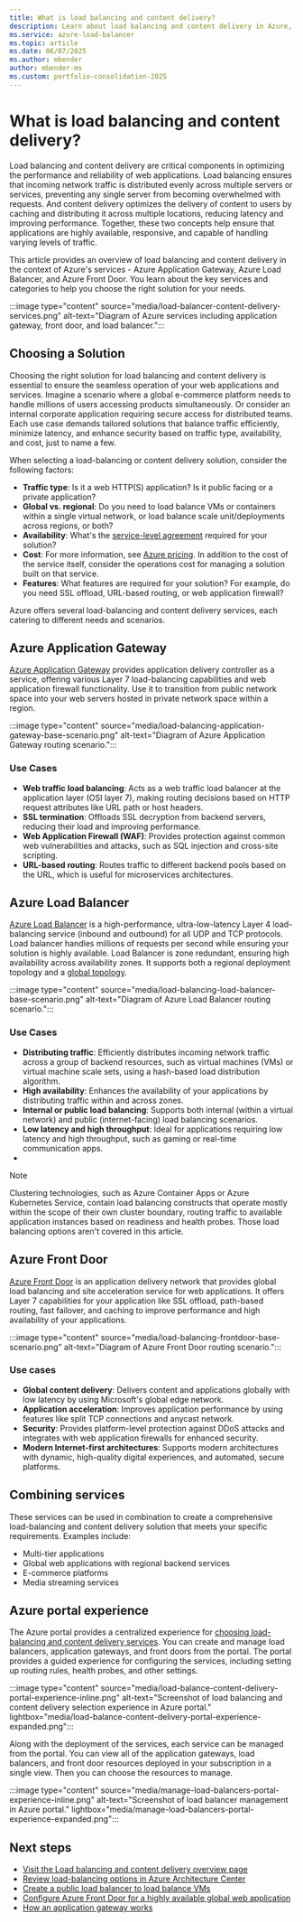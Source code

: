 ```yaml
---
title: What is load balancing and content delivery?
description: Learn about load balancing and content delivery in Azure, and the services that can help you optimize the performance and reliability of your web applications.
ms.service: azure-load-balancer
ms.topic: article
ms.date: 06/07/2025
ms.author: mbender
author: mbender-ms
ms.custom: portfolio-consolidation-2025
---
```


# What is load balancing and content delivery?

Load balancing and content delivery are critical components in optimizing the performance and reliability of web applications. Load balancing ensures that incoming network traffic is distributed evenly across multiple servers or services, preventing any single server from becoming overwhelmed with requests. And content delivery optimizes the delivery of content to users by caching and distributing it across multiple locations, reducing latency and improving performance. Together, these two concepts help ensure that applications are highly available, responsive, and capable of handling varying levels of traffic.

This article provides an overview of load balancing and content delivery in the context of Azure's services - Azure Application Gateway, Azure Load Balancer, and Azure Front Door. You learn about the key services and categories to help you choose the right solution for your needs.

:::image type="content" source="media/load-balancer-content-delivery-services.png" alt-text="Diagram of Azure services including application gateway, front door, and load balancer.":::

## Choosing a Solution

Choosing the right solution for load balancing and content delivery is essential to ensure the seamless operation of your web applications and services. Imagine a scenario where a global e-commerce platform needs to handle millions of users accessing products simultaneously. Or consider an internal corporate application requiring secure access for distributed teams. Each use case demands tailored solutions that balance traffic efficiently, minimize latency, and enhance security based on traffic type, availability, and cost, just to name a few. 

When selecting a load-balancing or content delivery solution, consider the following factors:

- **Traffic type**: Is it a web HTTP(S) application? Is it public facing or a private application?
- **Global vs. regional**: Do you need to load balance VMs or containers within a single virtual network, or load balance scale unit/deployments across regions, or both?
- **Availability**: What's the [service-level agreement](https://www.microsoft.com/licensing/docs/view/Service-Level-Agreements-SLA-for-Online-Services) required for your solution?
- **Cost**: For more information, see [Azure pricing](https://azure.microsoft.com/pricing/). In addition to the cost of the service itself, consider the operations cost for managing a solution built on that service.
- **Features**: What features are required for your solution? For example, do you need SSL offload, URL-based routing, or web application firewall?

Azure offers several load-balancing  and content delivery services, each catering to different needs and scenarios.

## Azure Application Gateway

[Azure Application Gateway](/azure/application-gateway/overview) provides application delivery controller as a service, offering various Layer 7 load-balancing capabilities and web application firewall functionality. Use it to transition from public network space into your web servers hosted in private network space within a region.

:::image type="content" source="media/load-balancing-application-gateway-base-scenario.png" alt-text="Diagram of Azure Application Gateway routing scenario.":::

### Use Cases

- **Web traffic load balancing**: Acts as a web traffic load balancer at the application layer (OSI layer 7), making routing decisions based on HTTP request attributes like URL path or host headers.
- **SSL termination**: Offloads SSL decryption from backend servers, reducing their load and improving performance.
- **Web Application Firewall (WAF)**: Provides protection against common web vulnerabilities and attacks, such as SQL injection and cross-site scripting.
- **URL-based routing**: Routes traffic to different backend pools based on the URL, which is useful for microservices architectures.


## Azure Load Balancer

[Azure Load Balancer](/azure/load-balancer/load-balancer-overview) is a high-performance, ultra-low-latency Layer 4 load-balancing service (inbound and outbound) for all UDP and TCP protocols. Load balancer handles millions of requests per second while ensuring your solution is highly available. Load Balancer is zone redundant, ensuring high availability across availability zones. It supports both a regional deployment topology and a [global topology](/azure/load-balancer/cross-region-overview).

:::image type="content" source="media/load-balancing-load-balancer-base-scenario.png" alt-text="Diagram of Azure Load Balancer routing scenario.":::

### Use Cases

- **Distributing traffic**: Efficiently distributes incoming network traffic across a group of backend resources, such as virtual machines (VMs) or virtual machine scale sets, using a hash-based load distribution algorithm.
- **High availability**: Enhances the availability of your applications by distributing traffic within and across zones.
- **Internal or public load balancing**: Supports both internal (within a virtual network) and public (internet-facing) load balancing scenarios.
- **Low latency and high throughput**: Ideal for applications requiring low latency and high throughput, such as gaming or real-time communication apps.
- 
> [!NOTE]
> Clustering technologies, such as Azure Container Apps or Azure Kubernetes Service, contain load balancing constructs that operate mostly within the scope of their own cluster boundary, routing traffic to available application instances based on readiness and health probes. Those load balancing options aren't covered in this article.

## Azure Front Door

[Azure Front Door](/azure/frontdoor/front-door-overview) is an application delivery network that provides global load balancing and site acceleration service for web applications. It offers Layer 7 capabilities for your application like SSL offload, path-based routing, fast failover, and caching to improve performance and high availability of your applications.

:::image type="content" source="media/load-balancing-frontdoor-base-scenario.png" alt-text="Diagram of Azure Front Door routing scenario.":::

### Use cases

- **Global content delivery**: Delivers content and applications globally with low latency by using Microsoft's global edge network.
- **Application acceleration**: Improves application performance by using features like split TCP connections and anycast network.
- **Security**: Provides platform-level protection against DDoS attacks and integrates with web application firewalls for enhanced security.
- **Modern Internet-first architectures**: Supports modern architectures with dynamic, high-quality digital experiences, and automated, secure platforms.

## Combining services

These services can be used in combination to create a comprehensive load-balancing and content delivery solution that meets your specific requirements. Examples include:

- Multi-tier applications
- Global web applications with regional backend services
- E-commerce platforms
- Media streaming services

## Azure portal experience

The Azure portal provides a centralized experience for [choosing load-balancing and content delivery services](https://ms.portal.azure.com/#view/HubsExtension/AssetMenuBlade/~/overview/assetName/LoadBalancerAndContentDelivery/extensionName/Microsoft_Azure_Network). You can create and manage load balancers, application gateways, and front doors from the portal. The portal provides a guided experience for configuring the services, including setting up routing rules, health probes, and other settings.

:::image type="content" source="media/load-balance-content-delivery-portal-experience-inline.png" alt-text="Screenshot of load balancing and content delivery selection experience in Azure portal." lightbox="media/load-balance-content-delivery-portal-experience-expanded.png":::

Along with the deployment of the services, each service can be managed from the portal. You can view all of the application gateways, load balancers, and front door resources deployed in your subscription in a single view. Then you can choose the resources to manage. 

:::image type="content" source="media/manage-load-balancers-portal-experience-inline.png" alt-text="Screenshot of load balancer management in Azure portal." lightbox="media/manage-load-balancers-portal-experience-expanded.png":::

## Next steps

- [Visit the Load balancing and content delivery overview page](index.yml)
- [Review load-balancing options in Azure Architecture Center](/azure/architecture/guide/technology-choices/load-balancing-overview)
- [Create a public load balancer to load balance VMs](/azure/load-balancer/quickstart-load-balancer-standard-public-portal)
- [Configure Azure Front Door for a highly available global web application](/azure/frontdoor/quickstart-create-front-door)
- [How an application gateway works](../../application-gateway/how-application-gateway-works.md)
